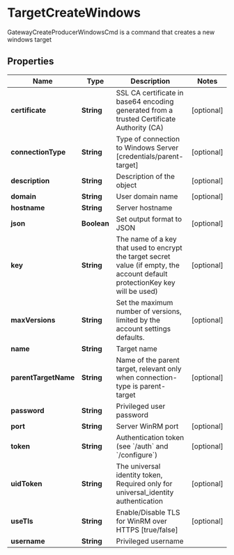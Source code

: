 

# TargetCreateWindows

GatewayCreateProducerWindowsCmd is a command that creates a new windows target

## Properties

| Name | Type | Description | Notes |
|------------ | ------------- | ------------- | -------------|
|**certificate** | **String** | SSL CA certificate in base64 encoding generated from a trusted Certificate Authority (CA) |  [optional] |
|**connectionType** | **String** | Type of connection to Windows Server [credentials/parent-target] |  [optional] |
|**description** | **String** | Description of the object |  [optional] |
|**domain** | **String** | User domain name |  [optional] |
|**hostname** | **String** | Server hostname |  |
|**json** | **Boolean** | Set output format to JSON |  [optional] |
|**key** | **String** | The name of a key that used to encrypt the target secret value (if empty, the account default protectionKey key will be used) |  [optional] |
|**maxVersions** | **String** | Set the maximum number of versions, limited by the account settings defaults. |  [optional] |
|**name** | **String** | Target name |  |
|**parentTargetName** | **String** | Name of the parent target, relevant only when connection-type is parent-target |  [optional] |
|**password** | **String** | Privileged user password |  |
|**port** | **String** | Server WinRM port |  [optional] |
|**token** | **String** | Authentication token (see &#x60;/auth&#x60; and &#x60;/configure&#x60;) |  [optional] |
|**uidToken** | **String** | The universal identity token, Required only for universal_identity authentication |  [optional] |
|**useTls** | **String** | Enable/Disable TLS for WinRM over HTTPS [true/false] |  [optional] |
|**username** | **String** | Privileged username |  |



